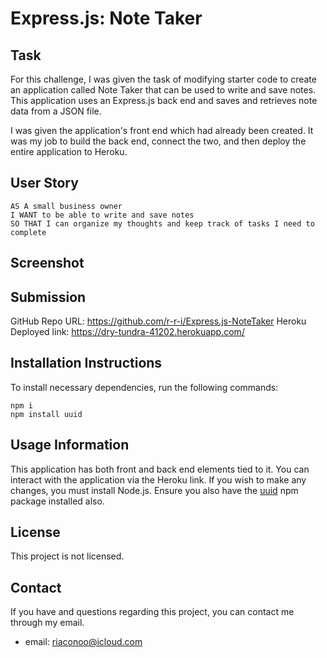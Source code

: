 # Express.js: Note Taker

## Task

For this challenge, I was given the task of modifying starter code to create an application called Note Taker that can be used to write and save notes. This application uses an Express.js back end and saves and retrieves note data from a JSON file.

I was given the application's front end which had already been created. It was my job to build the back end, connect the two, and then deploy the entire application to Heroku.

## User Story

```
AS A small business owner
I WANT to be able to write and save notes
SO THAT I can organize my thoughts and keep track of tasks I need to complete
```

## Screenshot



## Submission

GitHub Repo URL: https://github.com/r-r-i/Express.js-NoteTaker
Heroku Deployed link: https://dry-tundra-41202.herokuapp.com/

## Installation Instructions

To install necessary dependencies, run the following commands:

```
npm i
npm install uuid
```

## Usage Information

This application has both front and back end elements tied to it. You can interact with the application via the Heroku link. If you wish to make any changes, you must install Node.js. Ensure you also have the [uuid](https://www.npmjs.com/package/uuid) npm package installed also.

## License

This project is not licensed.

## Contact

If you have and questions regarding this project, you can contact me through my email.

- email: riaconoo@icloud.com





